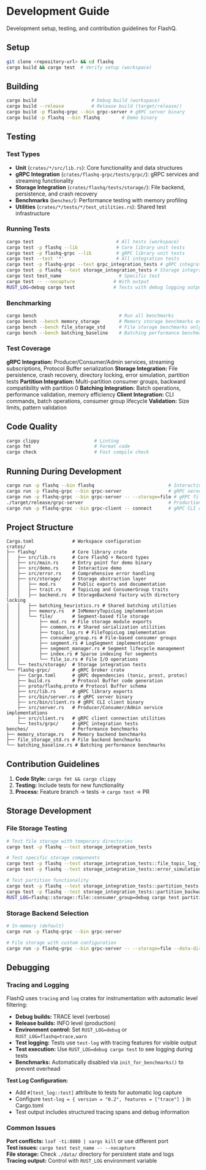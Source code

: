 # Development Guide

Development setup, testing, and contribution guidelines for FlashQ.

## Setup

```bash
git clone <repository-url> && cd flashq
cargo build && cargo test  # Verify setup (workspace)
```

## Building

```bash
cargo build                    # Debug build (workspace)
cargo build --release          # Release build (target/release/)
cargo build -p flashq-grpc --bin grpc-server # gRPC server binary
cargo build -p flashq --bin flashq        # Demo binary
```

## Testing

### Test Types

- **Unit** (`crates/*/src/lib.rs`): Core functionality and data structures
- **gRPC Integration** (`crates/flashq-grpc/tests/grpc/`): gRPC services and streaming functionality
- **Storage Integration** (`crates/flashq/tests/storage/`): File backend, persistence, and crash recovery
- **Benchmarks** (`benches/`): Performance testing with memory profiling
- **Utilities** (`crates/*/tests/*/test_utilities.rs`): Shared test infrastructure

### Running Tests

```bash
cargo test                              # All tests (workspace)
cargo test -p flashq --lib              # Core library unit tests
cargo test -p flashq-grpc --lib         # gRPC library unit tests
cargo test --test '*'                   # All integration tests
cargo test -p flashq-grpc --test grpc_integration_tests # gRPC integration tests
cargo test -p flashq --test storage_integration_tests # Storage integration tests
cargo test test_name                     # Specific test
cargo test -- --nocapture              # With output
RUST_LOG=debug cargo test              # Tests with debug logging output
```

### Benchmarking

```bash
cargo bench                              # Run all benchmarks
cargo bench --bench memory_storage       # Memory storage benchmarks only
cargo bench --bench file_storage_std     # File storage benchmarks only
cargo bench --bench batching_baseline    # Batching performance benchmarks
```

### Test Coverage

**gRPC Integration:** Producer/Consumer/Admin services, streaming subscriptions, Protocol Buffer serialization
**Storage Integration:** File persistence, crash recovery, directory locking, error simulation, partition tests
**Partition Integration:** Multi-partition consumer groups, backward compatibility with partition 0
**Batching Integration:** Batch operations, performance validation, memory efficiency
**Client Integration:** CLI commands, batch operations, consumer group lifecycle
**Validation:** Size limits, pattern validation

## Code Quality

```bash
cargo clippy                    # Linting
cargo fmt                       # Format code  
cargo check                     # Fast compile check
```

## Running During Development

```bash
cargo run -p flashq --bin flashq                           # Interactive demo
cargo run -p flashq-grpc --bin grpc-server                 # gRPC server (in-memory, TRACE logging)
cargo run -p flashq-grpc --bin grpc-server -- --storage=file # gRPC file storage
./target/release/grpc-server                               # Production gRPC (INFO logging)
cargo run -p flashq-grpc --bin grpc-client -- connect      # gRPC CLI client
```

## Project Structure

```
Cargo.toml              # Workspace configuration
crates/
├── flashq/             # Core library crate
│   ├── src/lib.rs      # Core FlashQ + Record types
│   ├── src/main.rs     # Entry point for demo binary
│   ├── src/demo.rs     # Interactive demo
│   ├── src/error.rs    # Comprehensive error handling
│   ├── src/storage/    # Storage abstraction layer
│   │   ├── mod.rs      # Public exports and documentation
│   │   ├── trait.rs    # TopicLog and ConsumerGroup traits
│   │   ├── backend.rs  # StorageBackend factory with directory locking
│   │   ├── batching_heuristics.rs # Shared batching utilities
│   │   ├── memory.rs   # InMemoryTopicLog implementation
│   │   └── file/       # Segment-based file storage
│   │       ├── mod.rs  # File storage module exports
│   │       ├── common.rs # Shared serialization utilities
│   │       ├── topic_log.rs # FileTopicLog implementation
│   │       ├── consumer_group.rs # File-based consumer groups
│   │       ├── segment.rs # LogSegment implementation
│   │       ├── segment_manager.rs # Segment lifecycle management
│   │       ├── index.rs # Sparse indexing for segments
│   │       └── file_io.rs # File I/O operations
│   └── tests/storage/  # Storage integration tests
└── flashq-grpc/        # gRPC broker crate
    ├── Cargo.toml      # gRPC dependencies (tonic, prost, protoc)
    ├── build.rs        # Protocol Buffer code generation
    ├── proto/flashq.proto # Protocol Buffer schema
    ├── src/lib.rs      # gRPC library exports
    ├── src/bin/server.rs # gRPC server binary
    ├── src/bin/client.rs # gRPC CLI client binary
    ├── src/server.rs   # Producer/Consumer/Admin service implementations
    ├── src/client.rs   # gRPC client connection utilities
    └── tests/grpc/     # gRPC integration tests
benches/                # Performance benchmarks
├── memory_storage.rs   # Memory backend benchmarks
├── file_storage_std.rs # File backend benchmarks
└── batching_baseline.rs # Batching performance benchmarks
```

## Contribution Guidelines

1. **Code Style:** `cargo fmt && cargo clippy` 
2. **Testing:** Include tests for new functionality
3. **Process:** Feature branch → tests → `cargo test` → PR

## Storage Development

### File Storage Testing

```bash
# Test file storage with temporary directories
cargo test -p flashq --test storage_integration_tests

# Test specific storage components
cargo test -p flashq --test storage_integration_tests::file_topic_log_tests
cargo test -p flashq --test storage_integration_tests::error_simulation_tests

# Test partition functionality
cargo test -p flashq --test storage_integration_tests::partition_tests
cargo test -p flashq --test storage_integration_tests::partition_backward_compatibility_tests
RUST_LOG=flashq::storage::file::consumer_group=debug cargo test partition_tests -- --nocapture
```

### Storage Backend Selection

```bash
# In-memory (default)
cargo run -p flashq-grpc --bin grpc-server

# File storage with custom configuration
cargo run -p flashq-grpc --bin grpc-server -- --storage=file --data-dir=./dev-data --batch-bytes=262144  # 256KB batches
```

## Debugging

### Tracing and Logging

FlashQ uses `tracing` and `log` crates for instrumentation with automatic level filtering:
- **Debug builds:** TRACE level (verbose)
- **Release builds:** INFO level (production)
- **Environment control:** Set `RUST_LOG=debug` or `RUST_LOG=flashq=trace,warn`
- **Test logging:** Tests use `test-log` with tracing features for visible output
- **Test execution:** Use `RUST_LOG=debug cargo test` to see logging during tests
- **Benchmarks:** Automatically disabled via `init_for_benchmarks()` to prevent overhead

**Test Log Configuration:**
- Add `#[test_log::test]` attribute to tests for automatic log capture
- Configure `test-log = { version = "0.2", features = ["trace"] }` in Cargo.toml
- Test output includes structured tracing spans and debug information

### Common Issues

**Port conflicts:** `lsof -ti:8080 | xargs kill` or use different port  
**Test issues:** `cargo test test_name -- --nocapture`  
**File storage:** Check `./data/` directory for persistent state and logs  
**Tracing output:** Control with `RUST_LOG` environment variable